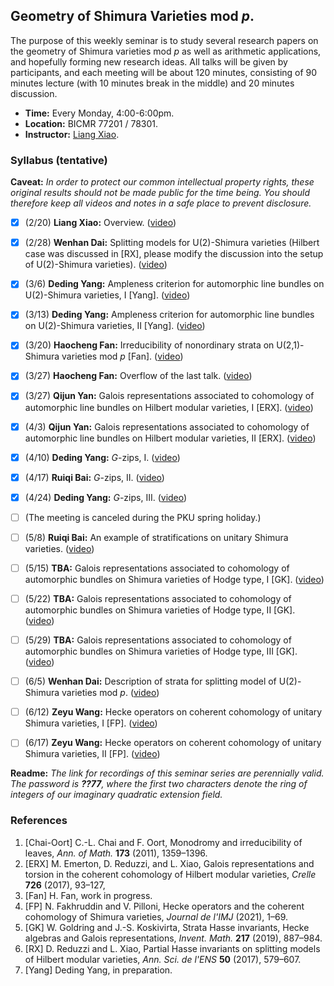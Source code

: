 ## Geometry of Shimura Varieties mod _p_.

The purpose of this weekly seminar is to study several research papers on the geometry of Shimura varieties mod _p_ as well as arithmetic applications, and hopefully forming new research ideas. All talks will be given by participants, and each meeting will be about 120 minutes, consisting of 90 minutes lecture (with 10 minutes break in the middle) and 20 minutes discussion.

- **Time:** Every Monday, 4:00-6:00pm.
- **Location:** BICMR 77201 / 78301.
- **Instructor:** [Liang Xiao](https://bicmr.pku.edu.cn/~lxiao/index.htm).


### Syllabus (tentative)

**Caveat:** _In order to protect our common intellectual property rights, these original results should not be made public for the time being. You should therefore keep all videos and notes in a safe place to prevent disclosure._

- [x] (2/20) **Liang Xiao:** Overview. ([video](https://disk.pku.edu.cn/#/link/13D949E223D9C4F6145E8EE3B8EFCA44?gns=53F2170B7AA748348440F4C8CA8E9BAE%2F988401E1FBD343A79D36047AA9556A60%2F92D3A1D7B20C41C580B4E193FBC06652))
- [x] (2/28) **Wenhan Dai:** Splitting models for U(2)-Shimura varieties (Hilbert case was discussed in [RX], please modify the discussion into the setup of U(2)-Shimura varieties). ([video](https://disk.pku.edu.cn/#/link/13D949E223D9C4F6145E8EE3B8EFCA44?gns=53F2170B7AA748348440F4C8CA8E9BAE%2F988401E1FBD343A79D36047AA9556A60%2FA061176617DD472B816F89CD1EEB98DA))
- [x] (3/6) **Deding Yang:** Ampleness criterion for automorphic line bundles on U(2)-Shimura varieties, I [Yang]. ([video](https://disk.pku.edu.cn/#/link/13D949E223D9C4F6145E8EE3B8EFCA44?gns=53F2170B7AA748348440F4C8CA8E9BAE%2F988401E1FBD343A79D36047AA9556A60%2F20A68DC028414D37B52AB8DFE410137D))
- [x] (3/13) **Deding Yang:** Ampleness criterion for automorphic line bundles on U(2)-Shimura varieties, II [Yang]. ([video](https://disk.pku.edu.cn/#/link/13D949E223D9C4F6145E8EE3B8EFCA44?gns=53F2170B7AA748348440F4C8CA8E9BAE%2F988401E1FBD343A79D36047AA9556A60%2F077AF8C1FDAA489F9EC49596BA44731F))
- [x] (3/20) **Haocheng Fan:** Irreducibility of nonordinary strata on U(2,1)-Shimura varieties mod _p_ [Fan]. ([video](https://disk.pku.edu.cn/#/link/13D949E223D9C4F6145E8EE3B8EFCA44?gns=53F2170B7AA748348440F4C8CA8E9BAE%2F988401E1FBD343A79D36047AA9556A60%2FC236049A4CC842109E549C1F59881D85))
- [x] (3/27) **Haocheng Fan:** Overflow of the last talk. ([video](https://disk.pku.edu.cn/#/link/13D949E223D9C4F6145E8EE3B8EFCA44?gns=53F2170B7AA748348440F4C8CA8E9BAE%2F988401E1FBD343A79D36047AA9556A60%2F62E62EFF2C584B448D67E9ED654EF869))
- [x] (3/27) **Qijun Yan:** Galois representations associated to cohomology of automorphic line bundles on Hilbert modular varieties, I [ERX]. ([video](https://disk.pku.edu.cn/#/link/13D949E223D9C4F6145E8EE3B8EFCA44?gns=53F2170B7AA748348440F4C8CA8E9BAE%2F988401E1FBD343A79D36047AA9556A60%2F565BCBAAF74D485EADFA614F59973B92))
- [x] (4/3) **Qijun Yan:** Galois representations associated to cohomology of automorphic line bundles on Hilbert modular varieties, II [ERX]. ([video](https://disk.pku.edu.cn/#/link/13D949E223D9C4F6145E8EE3B8EFCA44?gns=53F2170B7AA748348440F4C8CA8E9BAE%2F988401E1FBD343A79D36047AA9556A60%2F608A4BDDE5254DA2A9E16260399DDA33))
- [x] (4/10) **Deding Yang:** _G_-zips, I. ([video](https://disk.pku.edu.cn/#/link/13D949E223D9C4F6145E8EE3B8EFCA44?gns=53F2170B7AA748348440F4C8CA8E9BAE%2F988401E1FBD343A79D36047AA9556A60%2F4A5C24ED64A44754BB0B9AFB67906930))
- [x] (4/17) **Ruiqi Bai:** _G_-zips, II. ([video](https://disk.pku.edu.cn/#/link/13D949E223D9C4F6145E8EE3B8EFCA44?gns=53F2170B7AA748348440F4C8CA8E9BAE%2F988401E1FBD343A79D36047AA9556A60%2F56F47007A4AB4C3E8B45A3AF64FDDC94))
- [x] (4/24) **Deding Yang:** _G_-zips, III. ([video](https://disk.pku.edu.cn/#/link/13D949E223D9C4F6145E8EE3B8EFCA44?gns=53F2170B7AA748348440F4C8CA8E9BAE%2F988401E1FBD343A79D36047AA9556A60%2F6305AB67411F42D7A291428261523395))
- [ ] (The meeting is canceled during the PKU spring holiday.)
- [ ] (5/8) **Ruiqi Bai:** An example of stratifications on unitary Shimura varieties. ([video]())
- [ ] (5/15) **TBA:** Galois representations associated to cohomology of automorphic bundles on Shimura varieties of Hodge type, I [GK]. ([video]())
- [ ] (5/22) **TBA:** Galois representations associated to cohomology of automorphic bundles on Shimura varieties of Hodge type, II [GK]. ([video]())
- [ ] (5/29) **TBA:** Galois representations associated to cohomology of automorphic bundles on Shimura varieties of Hodge type, III [GK]. ([video]())
- [ ] (6/5) **Wenhan Dai:** Description of strata for splitting model of U(2)-Shimura varieties mod _p_. ([video]())
- [ ] (6/12) **Zeyu Wang:** Hecke operators on coherent cohomology of unitary Shimura varieties, I [FP]. ([video]())
- [ ] (6/17) **Zeyu Wang:** Hecke operators on coherent cohomology of unitary Shimura varieties, II [FP]. ([video]())


**Readme:** _The link for recordings of this seminar series are perennially valid. The password is **??77**, where the first two characters denote the ring of integers of our imaginary quadratic extension field._

### References
1. [Chai-Oort] C.-L. Chai and F. Oort, Monodromy and irreducibility of leaves, _Ann. of Math._ **173** (2011), 1359–1396. 
2. [ERX] M. Emerton, D. Reduzzi, and L. Xiao, Galois representations and torsion in the coherent cohomology of Hilbert modular varieties, _Crelle_ **726** (2017), 93–127,
3. [Fan] H. Fan, work in progress.
4. [FP] N. Fakhruddin and V. Pilloni, Hecke operators and the coherent cohomology of Shimura varieties, _Journal de l'IMJ_ (2021), 1–69.
5. [GK] W. Goldring and J.-S. Koskivirta, Strata Hasse invariants, Hecke algebras and Galois representations, _Invent. Math._ **217** (2019), 887–984.
6. [RX] D. Reduzzi and L. Xiao, Partial Hasse invariants on splitting models of Hilbert modular varieties, _Ann. Sci. de l'ENS_ **50** (2017), 579–607.
7. [Yang] Deding Yang, in preparation.

